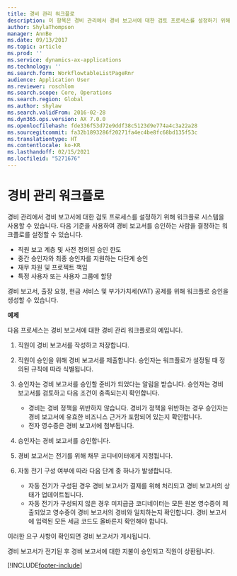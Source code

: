 ```yaml
---
title: 경비 관리 워크플로
description: 이 항목은 경비 관리에서 경비 보고서에 대한 검토 프로세스를 설정하기 위해 Microsoft Dynamics 365 Finance에서 워크플로 시스템을 사용하는 방법을 설명합니다.
author: ShylaThompson
manager: AnnBe
ms.date: 09/13/2017
ms.topic: article
ms.prod: ''
ms.service: dynamics-ax-applications
ms.technology: ''
ms.search.form: WorkflowtableListPageRnr
audience: Application User
ms.reviewer: roschlom
ms.search.scope: Core, Operations
ms.search.region: Global
ms.author: shylaw
ms.search.validFrom: 2016-02-28
ms.dyn365.ops.version: AX 7.0.0
ms.openlocfilehash: fde336f53d72e9ddf38c5123d9e774a4c3a22a28
ms.sourcegitcommit: fa32b1893286f20271fa4ec4be8fc68bd135f53c
ms.translationtype: HT
ms.contentlocale: ko-KR
ms.lasthandoff: 02/15/2021
ms.locfileid: "5271676"
---
```

# <a name="expense-management-workflow"></a>경비 관리 워크플로

경비 관리에서 경비 보고서에 대한 검토 프로세스를 설정하기 위해 워크플로 시스템을 사용할 수 있습니다. 다음 기준을 사용하여 경비 보고서를 승인하는 사람을 결정하는 워크플로를 설정할 수 있습니다.

- 직원 보고 계층 및 사전 정의된 승인 한도
- 중간 승인자와 최종 승인자를 지원하는 다단계 승인
- 재무 차원 및 프로젝트 책임
- 특정 사용자 또는 사용자 그룹에 할당

경비 보고서, 출장 요청, 현금 서비스 및 부가가치세(VAT) 공제를 위해 워크플로 승인을 생성할 수 있습니다.

**예제**

다음 프로세스는 경비 보고서에 대한 경비 관리 워크플로의 예입니다.

1. 직원이 경비 보고서를 작성하고 저장합니다.
2. 직원이 승인을 위해 경비 보고서를 제출합니다. 승인자는 워크플로가 설정될 때 정의된 규칙에 따라 식별됩니다.
3. 승인자는 경비 보고서를 승인할 준비가 되었다는 알림을 받습니다. 승인자는 경비 보고서를 검토하고 다음 조건이 충족되는지 확인합니다.

    - 경비는 경비 정책을 위반하지 않습니다. 경비가 정책을 위반하는 경우 승인자는 경비 보고서에 유효한 비즈니스 근거가 포함되어 있는지 확인합니다.
    - 전자 영수증은 경비 보고서에 첨부됩니다.

4. 승인자는 경비 보고서를 승인합니다.
5. 경비 보고서는 전기를 위해 채무 코디네이터에게 지정됩니다.
6. 자동 전기 구성 여부에 따라 다음 단계 중 하나가 발생합니다.

    - 자동 전기가 구성된 경우 경비 보고서가 결제를 위해 처리되고 경비 보고서의 상태가 업데이트됩니다.
    - 자동 전기가 구성되지 않은 경우 미지급금 코디네이터는 모든 원본 영수증이 제출되었고 영수증이 경비 보고서의 경비와 일치하는지 확인합니다. 경비 보고서에 입력된 모든 세금 코드도 올바른지 확인해야 합니다.

이러한 요구 사항이 확인되면 경비 보고서가 게시됩니다.

경비 보고서가 전기된 후 경비 보고서에 대한 지불이 승인되고 직원이 상환됩니다.


[!INCLUDE[footer-include](../includes/footer-banner.md)]